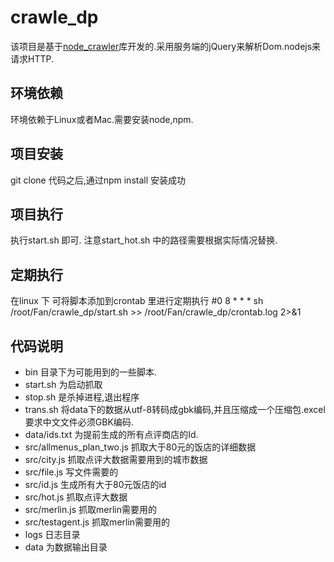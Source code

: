 # crawle_dp
该项目是基于[node_crawler](https://github.com/bda-research/node-crawler)库开发的.采用服务端的jQuery来解析Dom.nodejs来请求HTTP.

## 环境依赖
环境依赖于Linux或者Mac.需要安装node,npm.

## 项目安装
git clone 代码之后,通过npm install 安装成功

## 项目执行
执行start.sh 即可.
注意start_hot.sh 中的路径需要根据实际情况替换.


## 定期执行
在linux 下 可将脚本添加到crontab 里进行定期执行
 #0 8 * * *  sh /root/Fan/crawle_dp/start.sh >> /root/Fan/crawle_dp/crontab.log 2>&1

## 代码说明
* bin 目录下为可能用到的一些脚本.
* start.sh 为启动抓取
* stop.sh 是杀掉进程,退出程序
* trans.sh 将data下的数据从utf-8转码成gbk编码,并且压缩成一个压缩包.excel要求中文文件必须GBK编码.
* data/ids.txt 为提前生成的所有点评商店的Id.
* src/allmenus_plan_two.js 抓取大于80元的饭店的详细数据
* src/city.js 抓取点评大数据需要用到的城市数据
* src/file.js 写文件需要的
* src/id.js 生成所有大于80元饭店的id
* src/hot.js 抓取点评大数据
* src/merlin.js 抓取merlin需要用的
* src/testagent.js 抓取merlin需要用的
* logs 日志目录
* data 为数据输出目录
